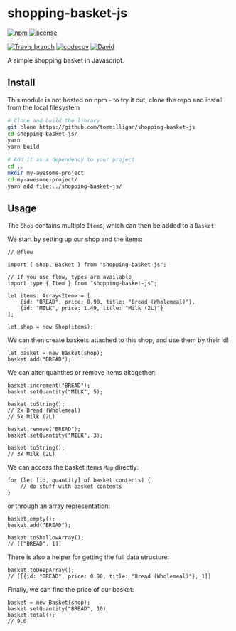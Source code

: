 # shopping-basket-js
[![npm](https://img.shields.io/npm/v/shopping-basket-js.svg)](https://www.npmjs.com/package/shopping-basket-js)
[![license](https://img.shields.io/github/license/tommilligan/shopping-basket-js.svg)]()

[![Travis branch](https://img.shields.io/travis/tommilligan/shopping-basket-js/develop.svg)](https://travis-ci.org/tommilligan/shopping-basket-js)
[![codecov](https://codecov.io/gh/tommilligan/shopping-basket-js/branch/develop/graph/badge.svg)](https://codecov.io/gh/tommilligan/shopping-basket-js)
[![David](https://img.shields.io/david/tommilligan/shopping-basket-js.svg)](https://david-dm.org/tommilligan/shopping-basket-js)

A simple shopping basket in Javascript.

## Install

This module is not hosted on npm - to try it out, clone the repo and install from the local filesystem

```bash
# Clone and build the library
git clone https://github.com/tommilligan/shopping-basket-js
cd shopping-basket-js/
yarn
yarn build

# Add it as a dependency to your project
cd ..
mkdir my-awesome-project
cd my-awesome-project/
yarn add file:../shopping-basket-js/
```

## Usage

The `Shop` contains multiple `Item`s, which can then be added to a `Basket`.

We start by setting up our shop and the items:
```node
// @flow

import { Shop, Basket } from "shopping-basket-js";

// If you use flow, types are available
import type { Item } from "shopping-basket-js";

let items: Array<Item> = [
    {id: "BREAD", price: 0.90, title: "Bread (Wholemeal)"},
    {id: "MILK", price: 1.49, title: "Milk (2L)"}
];

let shop = new Shop(items);
```

We can then create baskets attached to this shop, and use them by their id!
```node
let basket = new Basket(shop);
basket.add("BREAD");
```

We can alter quantites or remove items altogether:
```node
basket.increment("BREAD");
basket.setQuantity("MILK", 5);

basket.toString();
// 2x Bread (Wholemeal)
// 5x Milk (2L)

basket.remove("BREAD");
basket.setQuantity("MILK", 3);

basket.toString();
// 3x Milk (2L)
```

We can access the basket items `Map` directly:
```node
for (let [id, quantity] of basket.contents) {
    // do stuff with basket contents
}
```

or through an array representation:
```node
basket.empty();
basket.add("BREAD");

basket.toShallowArray();
// [["BREAD", 1]]
```

There is also a helper for getting the full data structure:
```
basket.toDeepArray();
// [[{id: "BREAD", price: 0.90, title: "Bread (Wholemeal)"}, 1]]
```

Finally, we can find the price of our basket:
```node
basket = new Basket(shop);
basket.setQuantity("BREAD", 10)
basket.total();
// 9.0
```

